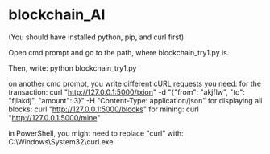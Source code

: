 # blockchain_AI

(You should have installed python, pip, and curl first)

Open cmd prompt and go to the path, where blockchain_try1.py is. 


Then, write: python blockchain_try1.py

on another cmd prompt, you write different cURL requests you need:
for the transaction:
  curl "http://127.0.0.1:5000/txion" -d "{\"from\": \"akjflw\", \"to\": \"fjlakdj\", \"amount\": 3}" -H "Content-Type: application/json"
for displaying all blocks:
  curl "http://127.0.0.1:5000/blocks"
for mining:
  curl "http://127.0.0.1:5000/mine"

in PowerShell, you might need to replace "curl" with: C:\Windows\System32\curl.exe


